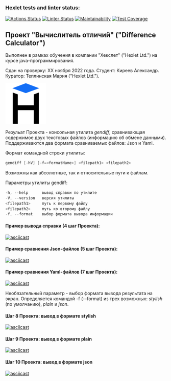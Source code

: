 ### Hexlet tests and linter status:
[![Actions Status](https://github.com/AlexanderKireev/java-project-71/workflows/hexlet-check/badge.svg)](https://github.com/AlexanderKireev/java-project-71/actions)
[![Linter Status](https://github.com/AlexanderKireev/java-project-71/workflows/Build/badge.svg)](https://github.com/AlexanderKireev/java-project-71/actions)
[![Maintainability](https://api.codeclimate.com/v1/badges/53ebfd13723a6a6bd91d/maintainability)](https://codeclimate.com/github/AlexanderKireev/java-project-71/maintainability)
[![Test Coverage](https://api.codeclimate.com/v1/badges/53ebfd13723a6a6bd91d/test_coverage)](https://codeclimate.com/github/AlexanderKireev/java-project-71/test_coverage)
## Проект "Вычислитель отличий" ("Difference Calculator")
Выполнен в рамках обучения в компании "Хекслет" ("Hexlet Ltd.") на курсе java-программирования.

Сдан на проверку: ХХ ноября 2022 года. Студент: Киреев Александр. Куратор: Теплинская Мария ("Hexlet Ltd.").

[![Hexlet Ltd. logo](https://raw.githubusercontent.com/Hexlet/assets/master/images/hexlet_logo128.png)](https://ru.hexlet.io/pages/about?utm_source=github&utm_medium=link&utm_campaign=java-package)

Резульат Проекта - консольная утилита *gendiff*, сравнивающая содержимое двух текстовых файлов (информацию об обмене данными). Поддерживаются два формата сравниваемых файлов: Json и Yaml.

Формат командной строки утилиты:
```java
gendiff [-hV] [-f=<formatName>] <filepath1> <filepath2>
```

Возможны как абсолютные, так и относительные пути к файлам. 

Параметры утилиты gendiff: 
```java
-h, --help      вывод справки по утилите
-V, --version   версия утилиты 
<filepath1>     путь к первому файлу     
<filepath2>     путь ко второму файлу
-f, --format    выбор формата вывода информации
```
#### Пример вывода справки (4 шаг Проекта):
[![asciicast](https://asciinema.org/a/531153.svg)](https://asciinema.org/a/531153)

#### Пример сравнения Json-файлов (5 шаг Проекта):
[![asciicast](https://asciinema.org/a/531479.svg)](https://asciinema.org/a/531479)

#### Пример сравнения Yaml-файлов (7 шаг Проекта):
[![asciicast](https://asciinema.org/a/531456.svg)](https://asciinema.org/a/531456)

Необязательный параметр - выбор формата вывода результата на экран. Определяется командой -f (--format) из трех возможных: *stylish* (по умолчанию), *plain* и *json*.
#### Шаг 8 Проекта: вывод в формате stylish
[![asciicast](https://asciinema.org/a/531467.svg)](https://asciinema.org/a/531467)

#### Шаг 9 Проекта: вывод в формате plain
[![asciicast](https://asciinema.org/a/531469.svg)](https://asciinema.org/a/531469)

#### Шаг 10 Проекта: вывод в формате json
[![asciicast](https://asciinema.org/a/531473.svg)](https://asciinema.org/a/531473)
